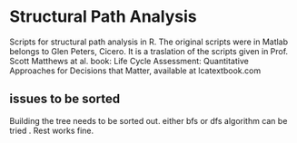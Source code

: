 # Structural Path Analysis

Scripts for structural path analysis in R. The original scripts were in Matlab belongs to  Glen Peters, Cicero. It is a traslation of the scripts given in Prof. Scott Matthews at al. book: Life Cycle Assessment: Quantitative Approaches for Decisions that Matter, available at lcatextbook.com

## issues to be sorted

Building the tree needs to be sorted out. either bfs or dfs algorithm can be tried .  Rest works fine. 
